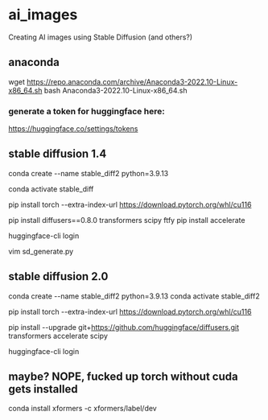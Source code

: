 # ai_images
Creating AI images using Stable Diffusion (and others?)


## anaconda 
wget https://repo.anaconda.com/archive/Anaconda3-2022.10-Linux-x86_64.sh
bash Anaconda3-2022.10-Linux-x86_64.sh

### generate a token for huggingface here:
https://huggingface.co/settings/tokens

## stable diffusion 1.4
conda create --name stable_diff2 python=3.9.13

conda activate stable_diff

pip install torch --extra-index-url https://download.pytorch.org/whl/cu116

pip install diffusers==0.8.0 transformers scipy ftfy
pip install accelerate

huggingface-cli login

vim sd_generate.py


## stable diffusion 2.0
conda create --name stable_diff2 python=3.9.13
conda activate stable_diff2

pip install torch --extra-index-url https://download.pytorch.org/whl/cu116

pip install --upgrade git+https://github.com/huggingface/diffusers.git transformers accelerate scipy

huggingface-cli login

## maybe?  NOPE, fucked up torch without cuda gets installed
conda install xformers -c xformers/label/dev
